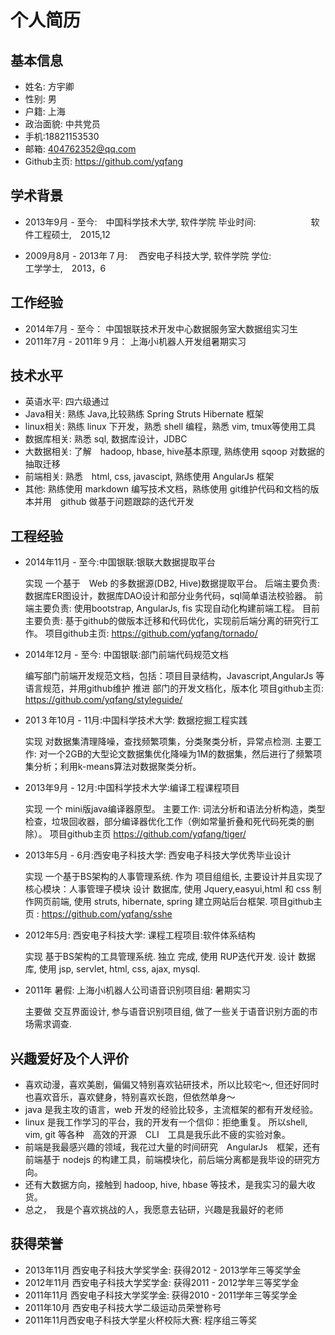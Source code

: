个人简历
========

## 基本信息

- 姓名: 方宇卿
- 性别: 男
- 户籍: 上海
- 政治面貌: 中共党员
- 手机:18821153530
- 邮箱: 404762352@qq.com
- Github主页: https://github.com/yqfang
 
## 学术背景

- 2013年9月 - 至今:　中国科学技术大学, 软件学院
  毕业时间:　　　　　　  软件工程硕士,　2015,12
 
- 2009月8月 - 2013年７月:　 西安电子科技大学, 软件学院
  学位:　　　　　　       工学学士,　2013，6

## 工作经验

- 2014年7月 - 至今： 中国银联技术开发中心数据服务室大数据组实习生
- 2011年7月 - 2011年９月： 上海小i机器人开发组暑期实习

## 技术水平

- 英语水平: 四六级通过
- Java相关: 熟练 Java,比较熟练 Spring Struts Hibernate 框架
- linux相关: 熟练 linux 下开发，熟悉 shell 编程，熟悉 vim, tmux等使用工具
- 数据库相关: 熟悉 sql, 数据库设计，JDBC
- 大数据相关: 了解　hadoop, hbase, hive基本原理, 熟练使用 sqoop 对数据的抽取迁移
- 前端相关: 熟悉　html, css, javascipt, 熟练使用 AngularJs 框架
- 其他: 熟练使用 markdown 编写技术文档，熟练使用 git维护代码和文档的版本并用　github 做基于问题跟踪的迭代开发

## 工程经验

- 2014年11月 - 至今:中国银联:银联大数据提取平台

    实现 一个基于　Web 的多数据源(DB2, Hive)数据提取平台。
    后端主要负责: 数据库ER图设计，数据库DAO设计和部分业务代码，sql简单语法校验器。
    前端主要负责: 使用bootstrap, AngularJs, fis 实现自动化构建前端工程。
    目前主要负责: 基于github的做版本迁移和代码优化，实现前后端分离的研究行工作。
    项目github主页: https://github.com/yqfang/tornado/

- 2014年12月 - 至今: 中国银联:部门前端代码规范文档

    编写部门前端开发规范文档，包括：项目目录结构，Javascript,AngularJs 等语言规范，并用github维护
    推进 部门的开发文档化，版本化
    项目github主页: https://github.com/yqfang/styleguide/


- 201３年10月 - 11月:中国科学技术大学: 数据挖掘工程实践

    实现 对数据集清理降噪，查找频繁项集，分类聚类分析，异常点检测.
    主要工作: 对一个2GB的大型论文数据集优化降噪为1M的数据集，然后进行了频繁项集分析；利用k-means算法对数据聚类分析。

- 2013年9月 - 12月:中国科学技术大学:编译工程课程项目

    实现 一个 mini版java编译器原型。
    主要工作: 词法分析和语法分析构造，类型检查，垃圾回收器，部分编译器优化工作（例如常量折叠和死代码死类的删除）。
    项目github主页 https://github.com/yqfang/tiger/

- 2013年5月 - 6月:西安电子科技大学: 西安电子科技大学优秀毕业设计 

    实现 一个基于BS架构的人事管理系统.
    作为 项目组组长, 主要设计并且实现了核心模块：人事管理子模块
    设计 数据库, 使用 Jquery,easyui,html 和 css 制作网页前端, 使用 struts, hibernate, spring 建立网站后台框架. 
    项目github主页 : https://github.com/yqfang/sshe

- 2012年5月: 西安电子科技大学: 课程工程项目:软件体系结构

    实现 基于BS架构的工具管理系统.
    独立 完成, 使用 RUP迭代开发.
    设计 数据库, 使用 jsp, servlet, html, css, ajax, mysql.

- 2011年 暑假: 上海小i机器人公司语音识别项目组: 暑期实习

    主要做 交互界面设计, 参与语音识别项目组, 做了一些关于语音识别方面的市场需求调查.

## 兴趣爱好及个人评价

- 喜欢动漫，喜欢美剧，偏偏又特别喜欢钻研技术，所以比较宅～, 但还好同时也喜欢音乐，喜欢健身，特别喜欢长跑，但依然单身～
- java 是我主攻的语言，web 开发的经验比较多，主流框架的都有开发经验。
- linux 是我工作学习的平台，我的开发有一个信仰：拒绝重复。
所以shell, vim, git 等各种　高效的开源　CLI　工具是我乐此不疲的实验对象。
- 前端是我最感兴趣的领域，我花过大量的时间研究　AngularJs　框架，还有前端基于
nodejs 的构建工具，前端模块化，前后端分离都是我毕设的研究方向。
- 还有大数据方向，接触到 hadoop, hive, hbase 等技术，是我实习的最大收货。
- 总之，　我是个喜欢挑战的人，我愿意去钻研，兴趣是我最好的老师
　
## 获得荣誉
- 2013年11月  西安电子科技大学奖学金: 获得2012 - 2013学年三等奖学金
- 2012年11月  西安电子科技大学奖学金: 获得2011 - 2012学年三等奖学金
- 2011年11月  西安电子科技大学奖学金: 获得2010 - 2011学年三等奖学金
- 2011年10月  西安电子科技大学二级运动员荣誉称号
- 2011年11月西安电子科技大学星火杯校际大赛: 程序组三等奖
